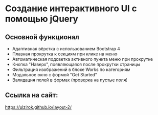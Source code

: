 # Создание интерактивного UI с помощью jQuery

## Основной функционал

- Адаптивная вёрстка с использованием Bootstrap 4
- Плавная прокрутка к секциям при клике на меню
- Автоматическая подсветка активного пункта меню при прокрутке
- Кнопка "Наверх", появляющаяся после прокрутки страницы
- Фильтрация изображений в блоке Works по категориям
- Модальное окно с формой "Get Started"
- Валидация полей в формах (проверка на пустые поля)

## Ссылка на сайт:
https://ulzirok.github.io/layout-2/
